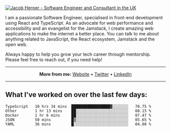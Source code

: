 [![Jacob Herper - Software Engineer and Consultant in the UK](https://res.cloudinary.com/jacobherper/image/upload/v1641506277/gh-image.png)](https://jacobherper.com/)

I am a passionate Software Engineer, specialised in front-end development using React and TypeScript. As an advocate for web performance and accessibility and an evangelist for the Jamstack, I create amazing web applications to make the internet a better place. You can talk to me about anything related to JavaScript, the React ecosystem, Jamstack and the open web.

Always happy to help you grow your tech career through mentorship. Please feel free to reach out, if you need help!

---

<p align="center">
  <strong>More from me:</strong> 
  <a href="https://jacobherper.com/">Website</a> •
  <a href="https://twitter.com/intent/follow?screen_name=jakeherp&tw_p=followbutton">Twitter</a> •
  <a href="https://www.linkedin.com/in/jacobherper/">LinkedIn</a>
</p>

---

## What I've worked on over the last few days:

<!--START_SECTION:waka-->

```text
TypeScript   10 hrs 34 mins  █████████████████▓░░░░░░░   70.75 %
Other        1 hr 13 mins    ██░░░░░░░░░░░░░░░░░░░░░░░   08.15 %
Docker       1 hr 6 mins     ██░░░░░░░░░░░░░░░░░░░░░░░   07.47 %
JSON         50 mins         █▒░░░░░░░░░░░░░░░░░░░░░░░   05.65 %
YAML         36 mins         █░░░░░░░░░░░░░░░░░░░░░░░░   04.08 %
```

<!--END_SECTION:waka-->
